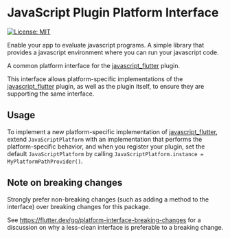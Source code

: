 # JavaScript Plugin Platform Interface

<p>
    <a href="https://opensource.org/licenses/MIT"><img src="https://img.shields.io/badge/license-MIT-purple.svg" alt="License: MIT"></a>
</p>

Enable your app to evaluate javascript programs. A simple library that provides a javascript environment where you can run your javascript code.

A common platform interface for the [javascript_flutter](https://pub.dev/packages/javascript_flutter) plugin.

This interface allows platform-specific implementations of the [javascript_flutter](https://pub.dev/packages/javascript_flutter) plugin, as well as the plugin itself, to ensure they are supporting the same interface.

## Usage

To implement a new platform-specific implementation of [javascript_flutter](https://pub.dev/packages/javascript_flutter), extend `JavaScriptPlatform` with an implementation that performs the platform-specific behavior, and when you register your plugin, set the default `JavaScriptPlatform` by calling `JavaScriptPlatform.instance = MyPlatformPathProvider()`.

## Note on breaking changes

Strongly prefer non-breaking changes (such as adding a method to the interface) over breaking changes for this package.

See https://flutter.dev/go/platform-interface-breaking-changes for a discussion on why a less-clean interface is preferable to a breaking change.
